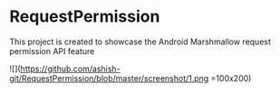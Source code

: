 # RequestPermission
This project is created to showcase the Android Marshmallow request permission API feature

![](https://github.com/ashish-git/RequestPermission/blob/master/screenshot/1.png =100x200)
